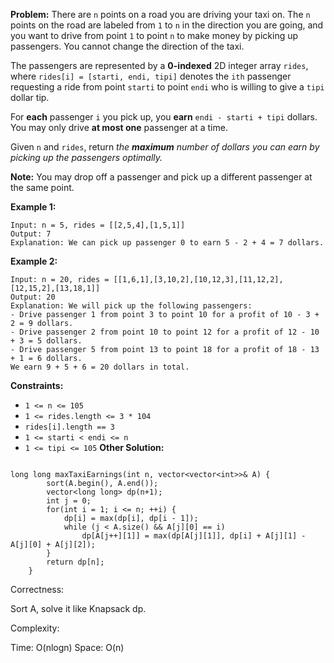 **Problem:**
There are `n` points on a road you are driving your taxi on. The `n` points on the road are labeled from `1` to `n` in the direction you are going, and you want to drive from point `1` to point `n` to make money by picking up passengers. You cannot change the direction of the taxi.

The passengers are represented by a **0-indexed** 2D integer array `rides`, where `rides[i] = [starti, endi, tipi]` denotes the `ith` passenger requesting a ride from point `starti` to point `endi` who is willing to give a `tipi` dollar tip.

For **each** passenger `i` you pick up, you **earn** `endi - starti + tipi` dollars. You may only drive **at most one** passenger at a time.

Given `n` and `rides`, return *the **maximum** number of dollars you can earn by picking up the passengers optimally.*

**Note:** You may drop off a passenger and pick up a different passenger at the same point.

 

**Example 1:**

```
Input: n = 5, rides = [[2,5,4],[1,5,1]]
Output: 7
Explanation: We can pick up passenger 0 to earn 5 - 2 + 4 = 7 dollars.
```

**Example 2:**

```
Input: n = 20, rides = [[1,6,1],[3,10,2],[10,12,3],[11,12,2],[12,15,2],[13,18,1]]
Output: 20
Explanation: We will pick up the following passengers:
- Drive passenger 1 from point 3 to point 10 for a profit of 10 - 3 + 2 = 9 dollars.
- Drive passenger 2 from point 10 to point 12 for a profit of 12 - 10 + 3 = 5 dollars.
- Drive passenger 5 from point 13 to point 18 for a profit of 18 - 13 + 1 = 6 dollars.
We earn 9 + 5 + 6 = 20 dollars in total.
```

 

**Constraints:**

- `1 <= n <= 105`
- `1 <= rides.length <= 3 * 104`
- `rides[i].length == 3`
- `1 <= starti < endi <= n`
- `1 <= tipi <= 105`
**Other Solution:**
```

long long maxTaxiEarnings(int n, vector<vector<int>>& A) {
        sort(A.begin(), A.end());
        vector<long long> dp(n+1);
        int j = 0;
        for(int i = 1; i <= n; ++i) {
            dp[i] = max(dp[i], dp[i - 1]);
            while (j < A.size() && A[j][0] == i)
                dp[A[j++][1]] = max(dp[A[j][1]], dp[i] + A[j][1] - A[j][0] + A[j][2]);
        }
        return dp[n];
    }
```
Correctness:


Sort A, solve it like Knapsack dp.

Complexity:

Time: O(nlogn)
Space: O(n)